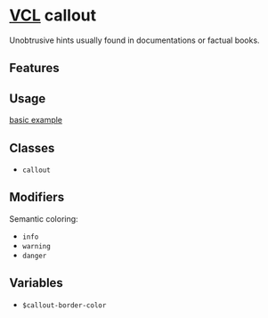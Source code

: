 # [VCL](https://vcl.github.io/) callout

Unobtrusive hints usually found in documentations or factual books.

## Features

## Usage

[basic example](/demo/example.html)

## Classes

- `callout`

## Modifiers

Semantic coloring:

- `info`
- `warning`
- `danger`

## Variables

- `$callout-border-color`
